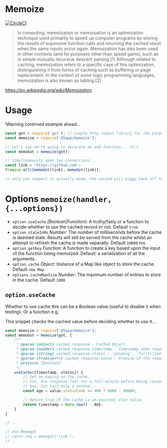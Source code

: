 # Memoize

[![CircleCI](https://circleci.com/gh/5app/memoize.svg?style=shield)](https://circleci.com/gh/5app/memoize)

> In computing, memoization or memoisation is an optimization technique used primarily to speed up computer programs by storing the results of expensive function calls and returning the cached result when the same inputs occur again. Memoization has also been used in other contexts (and for purposes other than speed gains), such as in simple mutually recursive descent parsing.[1] Although related to caching, memoization refers to a specific case of this optimization, distinguishing it from forms of caching such as buffering or page replacement. In the context of some logic programming languages, memoization is also known as tabling.[2]

<cite>https://en.wikipedia.org/wiki/Memoization</cite>

# Usage

!Warning contrived example ahead...

```js
const got = require('got'); // simple http requst library for the purpose of demonstration
const memoize = require('@5app/memoize');

// Let's say we're going to decorate an add function... it's
const memoGot = memoize(got);

// Simultaneously open two connections...
const link = 'https://github.com';
Promise.all([memoGot(link), memoGot(link)];

// only one request is actually made, the second will piggy back off the first.
```

# Options `memoize(handler, {...options})`

-   `option.useCache` _(Boolean|Function)_: A truthy/fasly or a function to decide whether to use the cached record or not. Default `true`
-   `option.staleInMs` _Number_: The number of milliseconds before the cache is deemed stale. Results will still be served from the cache whilst an attempt to refresh the cache is made separatly. Default `10000` ms.
-   `option.getKey` _Function_: A function to create a key based upon the input of the function being memoized. Default: a serialization of all the arguments.
-   `option.cache` _Object_: Instance of a Map like object to store the cache. Default `new Map`
-   `options.cacheMaxSize` _Number_: The maximum number of entries to store in the cache. Default `1000`

## `option.useCache`

Whether to use cache this can be a Boolean value (useful to disable it when testing). Or a function e.g.

This snippet checks the cached value before deciding whether to use it...

```js
const memoize = require('@5app/memoize');
const memoGot = memoize(got, {
	/**
 	 * @param {object} cached_response - Cached Object
	 * @param {number} cached_response.timestamp - Timestamp when request resolved
	 * @param {string} cached_response.status - 'pending', 'fullfilled', 'rejected'
	 * @param {Promise<*>} cached_response.value - Promise of the request
	 * @returns {Boolean}
	 */
	useCache({timestamp, status}) {
		// Set an expiry on the cache.
		// 2xx, 3xx response last for a full minute before being reused
		// 4xx, 5xx last only a second...
		const age = value.statusCode >= 400 ? 1000 : 60000;

		// Return true if the cache is un-expired, else false.
		return timestamp > Date.now() - AGE;
	}
}

// ...

// Use Memogot
// const req = memogot('link');
// ...

```
